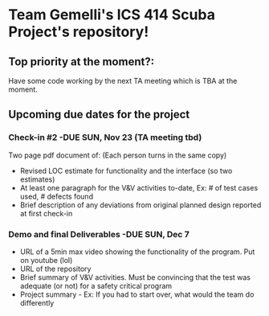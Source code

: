 <html>
<head>
<h1>Team Gemelli's ICS 414 Scuba Project's repository!</h1>
</head>

<body>
<h2>Top priority at the moment?:</h2>
<p>Have some code working by the next TA meeting which is TBA at the moment.</p>

<h2>Upcoming due dates for the project</h2>

<h3>Check-in #2 -DUE SUN, Nov 23 (TA meeting tbd)</h3>
<p>Two page pdf document of: (Each person turns in the same copy)
 <ul>
  <li>Revised LOC estimate for functionality and the interface (so two estimates)</li>
  <li>At least one paragraph for the V&V activities to-date, Ex: # of test cases used, # defects found</li>
  <li>Brief description of any deviations from original planned design reported at first check-in</li>
</ul>
</p>

<h3>Demo and final Deliverables -DUE SUN, Dec 7</h3>
 <ul>
  <li>URL of a 5min max video showing the functionality of the program.  Put on youtube (lol)</li>
  <li>URL of the repository</li>
  <li>Brief summary of V&V activities.  Must be convincing that the test was adequate (or not) for a safety critical program</li>
  <li>Project summary - Ex: If you had to start over, what would the team do differently</li>
</ul>
</p>

</body>
</html>
